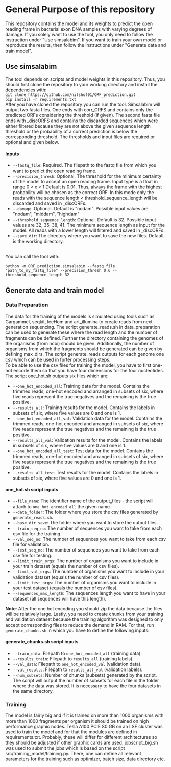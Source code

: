 # General Purpose of this repository
This repository contains the model and its weights to predict the open reading frame in bacterial exon DNA samples with varying degrees of damage. If you solely want to use the tool, you only need to follow the instruction under "Use simsalabim". If you want to train your own model or reproduce the results, then follow the instructions under  "Generate data and train model".

## Use simsalabim
The tool depends on scripts and model weights in this repository. Thus, you should first clone the repository to your working directory and install the dependencies with:
<br>
```git clone https://github.com/nilshof01/ORF_prediction.git```
<br>
```pip install -r requirements.txt```
<br>
After you have cloned the repository you can run the tool. Simsalabim will output two fasta files. One ends with corr_ORFS and contains only the predicted ORFs considering the threshold (if given). The second fasta file ends with _discORFS and contains the discarded sequences which were either filtered because they are not above the given sequence length threshold or the probability of a correct prediction is below the corresponding threshold. The thresholds and input files are required or optional and given below.
<br>
#### Inputs 
- `--fastq_file`: Required. The filepath to the fastq file from which you want to predict the open reading frame.
- `--precision_thresh`: Optional. The threshold for the minimum certainty of the model to accept an open reading frame. Input type is a float in range  0 < x < 1 Default is 0.01. Thus, always the frame with the highest probability will be chosen as the correct ORF. In this mode only the reads with the sequence length < threshold_sequence_length will be discarded and saved in _discORFs.
- `--damage`: Optional. Default is "nodam". Possible input values are "nodam", "middam", "highdam"
- `--threshold_sequence_length`: Optional. Default is 32. Possible input values are 32, 35, 38, 41. The minimum sequence length as input for the model. All reads with a lower length will filtered and saved in _discORFs.
- `--save_dir`: The directory where you want to save the new files. Default is the working directory.
<br>
You can call the tool with:
<br>

```python -m ORF_prediction.simsalabim --fastq_file "path_to_my_fastq_file" --precision_thresh 0.6 --threshold_sequence_length 32```
<br>

## Generate data and train model

### Data Preparation

The data for the training of the models is simulated using tools such as Gargammel, seqkit, leeHom and art_illumina to create reads from next generation sequencing. The script generate_reads.sh in data_preparation can be used to generate these where the read length and the number of fragments can be defined. Further the directory containing the genomes of the organisms (from ncbi) should be given. Additionally, the number of organisms from which the fragments should be generated can be given by defining max_dirs. The script generate_reads outputs for each genome one csv which can be used in furter processing steps. 
<br>
To be able to use the csv files for training the model, you have to first one-hot encode them so that you have four dimensions for the four nucleotides. The script one_hot.sh outputs six files which are:
<br>

- `--one_hot_encoded_all`: Training data for the model. Contains the trimmed reads, one-hot encoded and arranged in subsets of six, where five reads represent the true negatives and the remaining is the true positive.
- `--results_all`: Training results for the model. Contains the labels in subsets of six, where five values are 0 and one is 1.
- `--one_hot_encoded_all_val`: Validation data for the model. Contains the trimmed reads, one-hot encoded and arranged in subsets of six, where five reads represent the true negatives and the remaining is the true positive.
- `--results_all_val`: Validation results for the model. Contains the labels in subsets of six, where five values are 0 and one is 1.
- `--one_hot_encoded_all_test`: Test data for the model. Contains the trimmed reads, one-hot encoded and arranged in subsets of six, where five reads represent the true negatives and the remaining is the true positive.
- `--results_all_test`: Test results for the model. Contains the labels in subsets of six, where five values are 0 and one is 1.

#### one_hot.sh script inputs

- `--file_name`: The identifier name of the output_files - the script will attach to `one_hot_encoded_all` the given name.
- `--data_folder`: The folder where you store the csv files generated by `generate_reads.sh`.
- `--base_dir_save`: The folder where you want to store the output files.
- `--train_seq_no`: The number of sequences you want to take from each csv file for the training.
- `--val_seq_no`: The number of sequences you want to take from each csv file for validation.
- `--test_seq_no`: The number of sequences you want to take from each csv file for testing.
- `--limit_train_orgs`: The number of organisms you want to include in your train dataset (equals the number of csv files).
- `--limit_val_orgs`: The number of organisms you want to include in your validation dataset (equals the number of csv files).
- `--limit_test_orgs`: The number of organisms you want to include in your test dataset (equals the number of csv files).
- `--sequences_max_length`: The sequences length you want to have in your dataset (all sequences will have this length).

**Note**: After the one hot encoding you should zip the data because the files will be relatively large. Lastly, you need to create chunks from your training and validation dataset because the training algorithm was designed to only accept corresponding files to reduce the demand in RAM. For that, run `generate_chunks.sh` in which you have to define the following inputs:

#### generate_chunks.sh script inputs

- `--train_data`: Filepath to `one_hot_encoded_all` (training data).
- `--results_train`: Filepath to `results_all` (training labels).
- `--val_data`: Filepath to `one_hot_encoded_val` (validation data).
- `--val_results`: Filepath to `results_all_val` (validation labels).
- `--num_subsets`: Number of chunks (subsets) generated by the script.
The script will output the number of subsets for each file in the folder where the data was stored. It is necessary to have the four datasets in the same directory.

### Training
The model is fairly big and if it is trained on more than 1000 organisms with more than 1000 fragments per organism it should be trained on high performance graphic nodes.  Tesla A100 PCIE 80 GB on an LSF cluster was used to train the model and for that the modules are defined in requirements.txt. Probably, these will differ for different architectures so they should be adjusted if other graphic cards are used. jobscript_big.sh was used to submit the jobs which is based on the script src/training_model/training.py. There, one can define all relevant parameters for the training such as optimizer, batch size, data directory etc. 